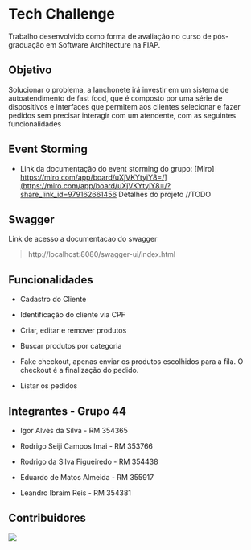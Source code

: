 # Tech Challenge

Trabalho desenvolvido como forma de avaliação no curso de pós-graduação em Software Architecture na FIAP.

## Objetivo
Solucionar o problema, a lanchonete irá investir em um sistema de autoatendimento de fast food, que é composto por uma série de dispositivos e interfaces que permitem aos clientes selecionar e fazer pedidos sem precisar interagir com um atendente, com as seguintes funcionalidades


## Event Storming
- Link da documentação do event storming do grupo: [Miro] https://miro.com/app/board/uXjVKYtyiY8=/](https://miro.com/app/board/uXjVKYtyiY8=/?share_link_id=979162661456
Detalhes do projeto
//TODO

## Swagger 
 Link de acesso a documentacao do swagger
> http://localhost:8080/swagger-ui/index.html

## Funcionalidades
- Cadastro do Cliente

- Identificação do cliente via CPF

- Criar, editar e remover produtos

- Buscar produtos por categoria

- Fake checkout, apenas enviar os produtos escolhidos para a fila. O checkout é a finalização do pedido.

- Listar os pedidos


## Integrantes - Grupo 44

- Igor Alves da Silva - RM 354365

- Rodrigo Seiji Campos Imai - RM 353766

- Rodrigo da Silva Figueiredo - RM 354438

- Eduardo de Matos Almeida - RM 355917

- Leandro Ibraim Reis - RM 354381

## Contribuidores

<a href="https://github.com/leandroibraim/tech_challenge_fiap_6soat/graphs/contributors"><img src="https://contrib.rocks/image?repo=leandroibraim/tech_challenge_fiap_6soat"/></a>
